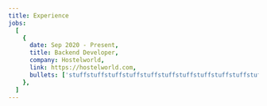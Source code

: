 ```yaml
---
title: Experience
jobs:
  [
    {
      date: Sep 2020 - Present,
      title: Backend Developer,
      company: Hostelworld,
      link: https://hostelworld.com,
      bullets: ['stuffstuffstuffstuffstuffstuffstuffstuffstuffstuffstuffstuffstuffstuffstuffstuff'],
    },
  ]
---
```

